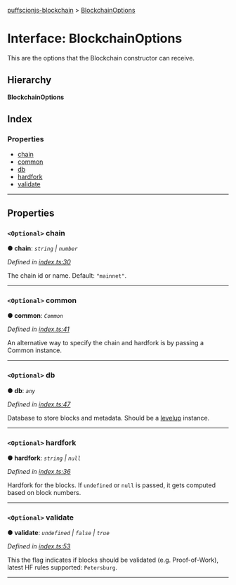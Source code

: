 [puffscionjs-blockchain](../README.md) > [BlockchainOptions](../interfaces/blockchainoptions.md)

# Interface: BlockchainOptions

This are the options that the Blockchain constructor can receive.

## Hierarchy

**BlockchainOptions**

## Index

### Properties

- [chain](blockchainoptions.md#chain)
- [common](blockchainoptions.md#common)
- [db](blockchainoptions.md#db)
- [hardfork](blockchainoptions.md#hardfork)
- [validate](blockchainoptions.md#validate)

---

## Properties

<a id="chain"></a>

### `<Optional>` chain

**● chain**: _`string` \| `number`_

_Defined in [index.ts:30](https://github.com/puffscion/puffscionjs-blockchain/blob/8190375/src/index.ts#L30)_

The chain id or name. Default: `"mainnet"`.

---

<a id="common"></a>

### `<Optional>` common

**● common**: _`Common`_

_Defined in [index.ts:41](https://github.com/puffscion/puffscionjs-blockchain/blob/8190375/src/index.ts#L41)_

An alternative way to specify the chain and hardfork is by passing a Common instance.

---

<a id="db"></a>

### `<Optional>` db

**● db**: _`any`_

_Defined in [index.ts:47](https://github.com/puffscion/puffscionjs-blockchain/blob/8190375/src/index.ts#L47)_

Database to store blocks and metadata. Should be a [levelup](https://github.com/rvagg/node-levelup) instance.

---

<a id="hardfork"></a>

### `<Optional>` hardfork

**● hardfork**: _`string` \| `null`_

_Defined in [index.ts:36](https://github.com/puffscion/puffscionjs-blockchain/blob/8190375/src/index.ts#L36)_

Hardfork for the blocks. If `undefined` or `null` is passed, it gets computed based on block numbers.

---

<a id="validate"></a>

### `<Optional>` validate

**● validate**: _`undefined` \| `false` \| `true`_

_Defined in [index.ts:53](https://github.com/puffscion/puffscionjs-blockchain/blob/8190375/src/index.ts#L53)_

This the flag indicates if blocks should be validated (e.g. Proof-of-Work), latest HF rules supported: `Petersburg`.

---
